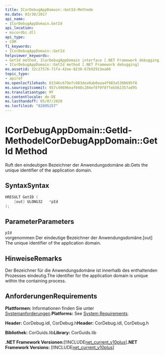 ```yaml
---
title: ICorDebugAppDomain::GetId-Methode
ms.date: 03/30/2017
api_name:
- ICorDebugAppDomain.GetId
api_location:
- mscordbi.dll
api_type:
- COM
f1_keywords:
- ICorDebugAppDomain::GetId
helpviewer_keywords:
- GetId method, ICorDebugAppDomain interface [.NET Framework debugging]
- ICorDebugAppDomain::GetId method [.NET Framework debugging]
ms.assetid: 32c27576-71fa-42ee-8230-67b92913ea08
topic_type:
- apiref
ms.openlocfilehash: 63346c679efc083dea9ab0eaa4f983a5308695f8
ms.sourcegitcommit: 957c49696eaf048c284ef8f9f8ffeb562357ad95
ms.translationtype: MT
ms.contentlocale: de-DE
ms.lasthandoff: 05/07/2020
ms.locfileid: "82895257"
---
```

# <a name="icordebugappdomaingetid-method"></a><span data-ttu-id="3f9f3-102">ICorDebugAppDomain::GetId-Methode</span><span class="sxs-lookup"><span data-stu-id="3f9f3-102">ICorDebugAppDomain::GetId Method</span></span>
<span data-ttu-id="3f9f3-103">Ruft den eindeutigen Bezeichner der Anwendungsdomäne ab.</span><span class="sxs-lookup"><span data-stu-id="3f9f3-103">Gets the unique identifier of the application domain.</span></span>  
  
## <a name="syntax"></a><span data-ttu-id="3f9f3-104">Syntax</span><span class="sxs-lookup"><span data-stu-id="3f9f3-104">Syntax</span></span>  
  
```cpp  
HRESULT GetID (  
    [out] ULONG32   *pId  
);  
```  
  
## <a name="parameters"></a><span data-ttu-id="3f9f3-105">Parameter</span><span class="sxs-lookup"><span data-stu-id="3f9f3-105">Parameters</span></span>  
 `pId`  
 <span data-ttu-id="3f9f3-106">vorgenommen Der eindeutige Bezeichner der Anwendungsdomäne.</span><span class="sxs-lookup"><span data-stu-id="3f9f3-106">[out] The unique identifier of the application domain.</span></span>  
  
## <a name="remarks"></a><span data-ttu-id="3f9f3-107">Hinweise</span><span class="sxs-lookup"><span data-stu-id="3f9f3-107">Remarks</span></span>  
 <span data-ttu-id="3f9f3-108">Der Bezeichner für die Anwendungsdomäne ist innerhalb des enthaltenden Prozesses eindeutig.</span><span class="sxs-lookup"><span data-stu-id="3f9f3-108">The identifier for the application domain is unique within the containing process.</span></span>  
  
## <a name="requirements"></a><span data-ttu-id="3f9f3-109">Anforderungen</span><span class="sxs-lookup"><span data-stu-id="3f9f3-109">Requirements</span></span>  
 <span data-ttu-id="3f9f3-110">**Plattformen:** Informationen finden Sie unter [Systemanforderungen](../../get-started/system-requirements.md).</span><span class="sxs-lookup"><span data-stu-id="3f9f3-110">**Platforms:** See [System Requirements](../../get-started/system-requirements.md).</span></span>  
  
 <span data-ttu-id="3f9f3-111">**Header:** CorDebug.idl, CorDebug.h</span><span class="sxs-lookup"><span data-stu-id="3f9f3-111">**Header:** CorDebug.idl, CorDebug.h</span></span>  
  
 <span data-ttu-id="3f9f3-112">**Bibliothek:** CorGuids.lib</span><span class="sxs-lookup"><span data-stu-id="3f9f3-112">**Library:** CorGuids.lib</span></span>  
  
 <span data-ttu-id="3f9f3-113">**.NET Framework Versionen:**[!INCLUDE[net_current_v10plus](../../../../includes/net-current-v10plus-md.md)]</span><span class="sxs-lookup"><span data-stu-id="3f9f3-113">**.NET Framework Versions:** [!INCLUDE[net_current_v10plus](../../../../includes/net-current-v10plus-md.md)]</span></span>

